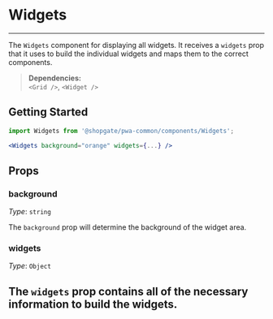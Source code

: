 # Widgets
---

The `Widgets` component for displaying all widgets. It receives a `widgets` prop that it uses to build the individual widgets and maps them to the correct components.

> **Dependencies:**  
> `<Grid />`, `<Widget />`

## Getting Started

```jsx
import Widgets from '@shopgate/pwa-common/components/Widgets';

<Widgets background="orange" widgets={...} />
```

## Props

### background

_Type_: `string`  

The `background` prop will determine the background of the widget area.

### widgets

_Type_: `Object`  

The `widgets` prop contains all of the necessary information to build the widgets.
---
